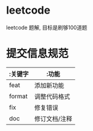 #   leetcode

leetcode 题解, 目标是刷够100道题

#   提交信息规范

|:关键字|:功能|
|----|----|
|feat | 添加新功能|
|format| 调整代码格式|
|fix| 修复错误|
|doc| 修订文档/注释|

